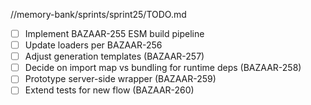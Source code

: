 //memory-bank/sprints/sprint25/TODO.md
- [ ] Implement BAZAAR-255 ESM build pipeline
- [ ] Update loaders per BAZAAR-256
- [ ] Adjust generation templates (BAZAAR-257)
- [ ] Decide on import map vs bundling for runtime deps (BAZAAR-258)
- [ ] Prototype server-side wrapper (BAZAAR-259)
- [ ] Extend tests for new flow (BAZAAR-260)
